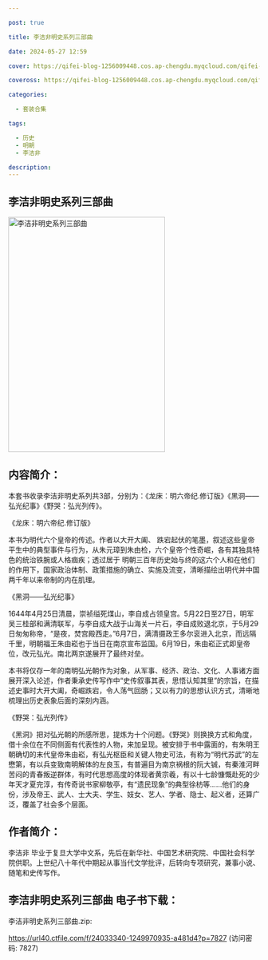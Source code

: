 ```yaml
---

post: true

title: 李洁非明史系列三部曲

date: 2024-05-27 12:59

cover: https://qifei-blog-1256009448.cos.ap-chengdu.myqcloud.com/qifei-blog/65ffec2a9f345e8d03d8b02e.jpg

coveross: https://qifei-blog-1256009448.cos.ap-chengdu.myqcloud.com/qifei-blog/65ffec2a9f345e8d03d8b02e.jpg

categories:

  - 套装合集

tags:

  - 历史
  - 明朝
  - 李洁非

description:
---
```


## 李洁非明史系列三部曲
<img alt="李洁非明史系列三部曲 " class="aligncenter loading" data-was-processed="true" decoding="async" fetchpriority="high" height="471" src="https://qifei-blog-1256009448.cos.ap-chengdu.myqcloud.com/qifei-blog/65ffec2a9f345e8d03d8b02e.jpg " style="cursor: zoom-in;" width="314"/>

## 内容简介：

本套书收录李洁非明史系列共3部，分别为：《龙床：明六帝纪.修订版》《黑洞——弘光纪事》《野哭：弘光列传》。<br/>

《龙床：明六帝纪.修订版》<br/>

本书为明代六个皇帝的传述。作者以大开大阖、 跌宕起伏的笔墨，叙述这些皇帝平生中的典型事件与行为，从朱元璋到朱由检，六个皇帝个性奇崛，各有其独具特色的统治铁腕或人格痼疾；透过居于 明朝三百年历史始与终的这六个人和在他们的作用下，国家政治体制、政策措施的确立、实施及流变，清晰描绘出明代并中国两千年以来帝制的内在肌理。<br/>

《黑洞——弘光纪事》<br/>

1644年4月25日清晨，崇祯缢死煤山，李自成占领皇宫。5月22日至27日，明军吴三桂部和满清联军，与李自成大战于山海关一片石，李自成败退北京，于5月29日匆匆称帝，“是夜，焚宫殿西走。”6月7日，满清摄政王多尔衮进入北京，而远隔千里，明朝福王朱由崧也于当日在南京宣布监国。6月19日，朱由崧正式即皇帝位，改元弘光。南北两京遂展开了最终对垒。<br/>

本书将仅存一年的南明弘光朝作为对象，从军事、经济、政治、文化、人事诸方面展开深入论述，作者秉承史传写作中“史传叙事其表，思悟认知其里”的宗旨，在描述史事时大开大阖，奇崛跌宕，令人荡气回肠；又以有力的思想认识方式，清晰地梳理出历史表象后面的深刻内涵。<br/>

《野哭：弘光列传》<br/>

《黑洞》把对弘光朝的所感所思，提炼为十个问题。《野哭》则换换方式和角度，借十余位在不同侧面有代表性的人物，来加呈现。被安排于书中露面的，有朱明王朝确切的末代皇帝朱由崧，有弘光枢臣和关键人物史可法，有称为“明代苏武”的左懋第，有以兵变致南明解体的左良玉，有普遍目为南京祸根的阮大铖，有秦淮河畔苦闷的青春叛逆群体，有时代思想高度的体现者黄宗羲，有以十七龄慷慨赴死的少年天才夏完淳，有传奇说书家柳敬亭，有“遗民现象”的典型徐枋等……他们的身份，涉及帝王、武人、士大夫、学生、妓女、艺人、学者、隐士、起义者，还算广泛，覆盖了社会多个层面。

## 作者简介：

李洁非 毕业于复旦大学中文系，先后在新华社、中国艺术研究院、中国社会科学院供职。上世纪八十年代中期起从事当代文学批评，后转向专项研究，兼事小说、随笔和史传写作。

## 李洁非明史系列三部曲 电子书下载：



李洁非明史系列三部曲.zip: 

https://url40.ctfile.com/f/24033340-1249970935-a481d4?p=7827 (访问密码: 7827)
